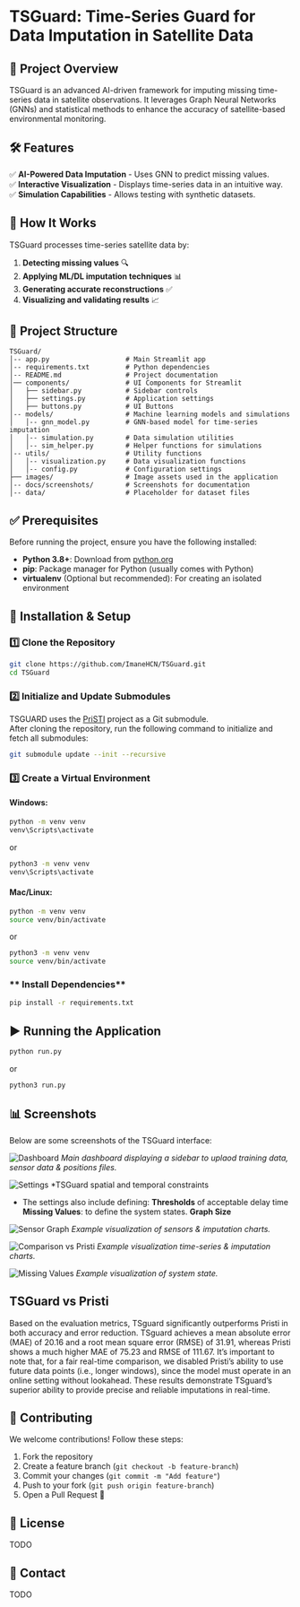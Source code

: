 # TSGuard: Time-Series Guard for Data Imputation in Satellite Data

## 📌 Project Overview
TSGuard is an advanced AI-driven framework for imputing missing time-series data in satellite observations. It leverages Graph Neural Networks (GNNs) and statistical methods to enhance the accuracy of satellite-based environmental monitoring.

## 🛠️ Features
✅ **AI-Powered Data Imputation** - Uses GNN to predict missing values.  
✅ **Interactive Visualization** - Displays time-series data in an intuitive way.  
✅ **Simulation Capabilities** - Allows testing with synthetic datasets. 

## 📖 How It Works
TSGuard processes time-series satellite data by:
1. **Detecting missing values** 🔍
2. **Applying ML/DL imputation techniques** 📊
3. **Generating accurate reconstructions** ✅
4. **Visualizing and validating results** 📈

## 📂 Project Structure
```
TSGuard/
│-- app.py                   # Main Streamlit app
│-- requirements.txt         # Python dependencies
│-- README.md                # Project documentation
│── components/              # UI Components for Streamlit
│   ├── sidebar.py           # Sidebar controls
│   ├── settings.py          # Application settings
│   ├── buttons.py           # UI Buttons
│-- models/                  # Machine learning models and simulations
│   │-- gnn_model.py         # GNN-based model for time-series imputation
│   │-- simulation.py        # Data simulation utilities
│   │-- sim_helper.py        # Helper functions for simulations
│-- utils/                   # Utility functions
│   │-- visualization.py     # Data visualization functions
│   │-- config.py            # Configuration settings
├── images/                  # Image assets used in the application
│-- docs/screenshots/        # Screenshots for documentation
│-- data/                    # Placeholder for dataset files
```

## ✅ Prerequisites
Before running the project, ensure you have the following installed:

- **Python 3.8+**: Download from [python.org](https://www.python.org/downloads/)
- **pip**: Package manager for Python (usually comes with Python)
- **virtualenv** (Optional but recommended): For creating an isolated environment

## 🚀 Installation & Setup

### **1️⃣ Clone the Repository**
```sh
git clone https://github.com/ImaneHCN/TSGuard.git
cd TSGuard
```

### **2️⃣ Initialize and Update Submodules**

TSGUARD uses the [PriSTI](https://github.com/LMZZML/PriSTI) project as a Git submodule.  
After cloning the repository, run the following command to initialize and fetch all submodules:

```sh
git submodule update --init --recursive
```

### **3️⃣ Create a Virtual Environment**
#### **Windows:**
```sh
python -m venv venv
venv\Scripts\activate
```
or
```sh
python3 -m venv venv
venv\Scripts\activate
```
#### **Mac/Linux:**
```sh
python -m venv venv
source venv/bin/activate
```
or
```sh
python3 -m venv venv
source venv/bin/activate
```

### ** Install Dependencies**
```sh
pip install -r requirements.txt
```

## ▶️ Running the Application
```sh
python run.py
```
or
```sh
python3 run.py
```

## 📊 Screenshots
Below are some screenshots of the TSGuard interface:

![Dashboard](docs/screenshots/Home.png)
*Main dashboard displaying a sidebar to uplaod training data, sensor data & positions files.*

![Settings](docs/screenshots/Constraints.png)
*TSGuard spatial and temporal constraints
- The settings also include defining:
       **Thresholds** of acceptable delay time
       **Missing Values**: to define the system states.
       **Graph Size**

![Sensor Graph](docs/screenshots/Imputation.png)
*Example visualization of sensors & imputation charts.* 

![Comparison vs Pristi](docs/screenshots/Comparison.png)
*Example visualization time-series & imputation charts.* 

![Missing Values](docs/screenshots/simulation_missing_values_gauge.png)
*Example visualization of system state.* 

## TSGuard vs Pristi
Based on the evaluation metrics, TSguard significantly outperforms Pristi in both accuracy and error reduction. TSguard achieves a mean absolute error (MAE) of 20.16 and a root mean square error (RMSE) of 31.91, whereas Pristi shows a much higher MAE of 75.23 and RMSE of 111.67. It’s important to note that, for a fair real-time comparison, we disabled Pristi’s ability to use future data points (i.e., longer windows), since the model must operate in an online setting without lookahead. These results demonstrate TSguard’s superior ability to provide precise and reliable imputations in real-time.

## 🤝 Contributing
We welcome contributions! Follow these steps:
1. Fork the repository
2. Create a feature branch (`git checkout -b feature-branch`)
3. Commit your changes (`git commit -m "Add feature"`)
4. Push to your fork (`git push origin feature-branch`)
5. Open a Pull Request 🎉

## 📄 License
TODO

## 📧 Contact
TODO

